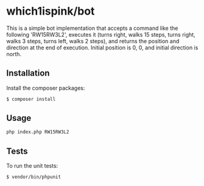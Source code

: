 # which1ispink/bot

This is a simple bot implementation that accepts a command like the following 
'RW15RW3L2', executes it (turns right, walks 15 steps, turns right, 
walks 3 steps, turns left, walks 2 steps), and returns the position and 
direction at the end of execution. Initial position is 0, 0, and initial 
direction is north.

## Installation

Install the composer packages:

```bash
$ composer install
```

## Usage

```bash
php index.php RW15RW3L2
```

## Tests

To run the unit tests:

```bash
$ vendor/bin/phpunit
```
